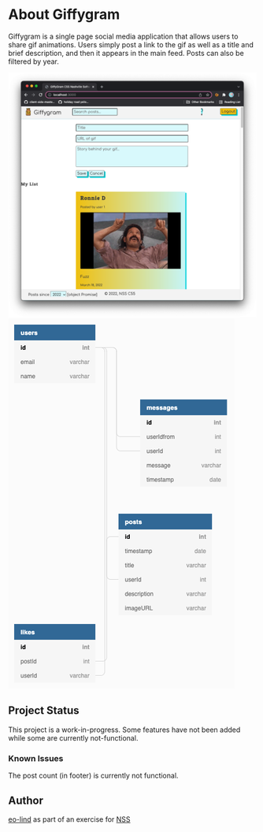 # About Giffygram

Giffygram is a single page social media application that allows users to share gif animations. Users simply post a link to the gif as well as a title and brief description, and then it appears in the main feed. Posts can also be filtered by year.

![alt text](src/images/giffygram-screenshot.png "screenshot of Giffygram")
![alt text](src/images/giffygram-ERD.png "Giffygram ERD")


## Project Status
This project is a work-in-progress. Some features have not been added while some are currently not-functional.

### Known Issues
The post count (in footer) is currently not functional.

## Author
[eo-lind](https://github.com/eo-lind) as part of an exercise for [NSS](https://nashvillesoftwareschool.com/)